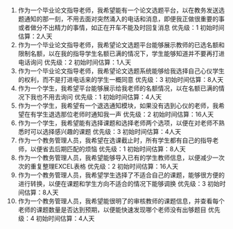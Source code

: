 1. 作为一个毕业论文指导老师，我希望能有一个论文选题平台，以在教务发送选题通知的那一刻，不用去面对突然涌入的电话和消息，即便我正做很重要的事或者做分不出精力的事情，如正在开车不能及时回复消息
优先级：1
初始时间估算：2人天
2. 作为一个毕业论文指导老师，我希望论文选题平台能够展示教师的已选名额和限制名额，以在我的指导学生名额已满的情况下，学生能够知道并不要再打进电话询问
优先级：2
初始时间估算：1人天
3. 作为一个毕业论文指导老师，我希望论文选题系统能够给我选择自己心仪学生的权利，而不是打进电话来的学生一概同意
优先级：3
初始时间估算：8人天
4. 作为一个学生，我希望平台能够展示给我老师的名额情况，以在名额已满的情况下我也不用去询问
优先级：1
初始时间估算：4人天
5. 作为一个学生，我希望有一个退选通知模块，如果没有选到心仪的老师，我希望在有学生退选那位老师时通知我一声
优先级：2
初始时间估算：16人天
6. 作为一个学生，我希望能有选择课题和选择老师两个选项，以便在对老师不熟悉时可以选择感兴趣的课题
优先级：3
初始时间估算：4人天
7. 作为一个教务管理人员，我希望在选课截止时，所有学生都有自己的指导老师，以便省去后期匹配的烦恼
优先级：1
初始时间估算：8人天
8. 作为一个教务管理人员，我希望能够导入已有的学生教师信息，以便减少一次次的重复整理EXCEL表格
优先级：2
初始时间估算：16人天
9. 作为一个教务管理人员，我希望学生选择了不适合自己的课题，能够很方便的进行转换，以便在课题和学生方向不适合的情况下能够调换
优先级：3
初始时间估算：8人天
10. 作为一个教务管理人员，我希望能很明了的审核教师的课题信息，并查看每个老师的课题数量是否达到预期，以便能快速发现哪个老师没有出够题目
优先级：4
初始时间估算：4人天